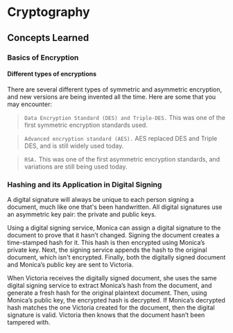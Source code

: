 # Cryptography

## Concepts Learned

### Basics of Encryption

#### Different types of encryptions
There are several different types of symmetric and asymmetric encryption, and new versions are being invented all the time. Here are some that you may encounter:

> `Data Encryption Standard (DES) and Triple-DES.` This was one of the first symmetric encryption standards used.

> `Advanced encryption standard (AES).` AES replaced DES and Triple DES, and is still widely used today.

> `RSA.` This was one of the first asymmetric encryption standards, and variations are still being used today.

### Hashing and its Application in Digital Signing

A digital signature will always be unique to each person signing a document, much like one that's been handwritten. All digital signatures use an asymmetric key pair: the private and public keys.

Using a digital signing service, Monica can assign a digital signature to the document to prove that it hasn’t changed. Signing the document creates a time-stamped hash for it. This hash is then encrypted using Monica’s private key. Next, the signing service appends the hash to the original document, which isn't encrypted. Finally, both the digitally signed document and Monica’s public key are sent to Victoria.

When Victoria receives the digitally signed document, she uses the same digital signing service to extract Monica’s hash from the document, and generate a fresh hash for the original plaintext document. Then, using Monica’s public key, the encrypted hash is decrypted. If Monica’s decrypted hash matches the one Victoria created for the document, then the digital signature is valid. Victoria then knows that the document hasn’t been tampered with.

